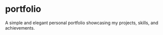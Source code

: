 # portfolio
A simple and elegant personal portfolio showcasing my projects, skills, and achievements.
